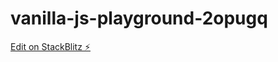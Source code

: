 # vanilla-js-playground-2opugq

[Edit on StackBlitz ⚡️](https://stackblitz.com/edit/vanilla-js-playground-2opugq)